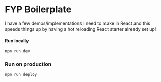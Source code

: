 FYP Boilerplate
========

I have a few demos/implementations I need to make in React and this speeds things up by having a hot reloading React starter already set up!

#### Run locally

```
npm run dev
```

### Run on production

```
npm run deploy
```
